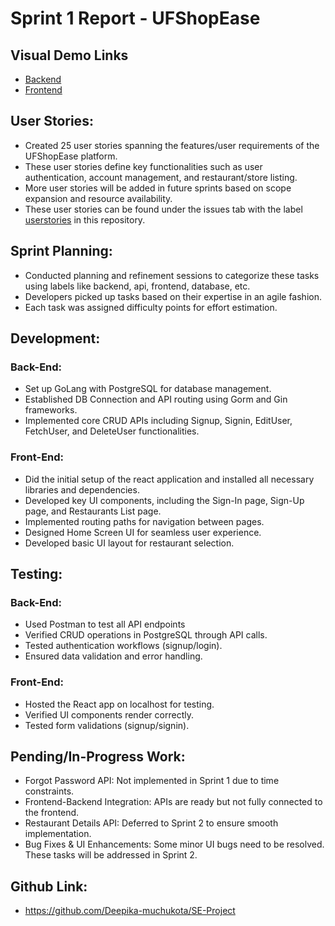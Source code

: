 # Sprint 1 Report - UFShopEase

## Visual Demo Links
- [Backend](https://drive.google.com/file/d/1ocYPjI7_u7srw211Vg_39NBTVe5N6HEE/view?usp=sharing)
- [Frontend](https://drive.google.com/file/d/1K1THOMTSAePOHD5iagWYo6AYbrynN4AR/view?usp=sharing)

## User Stories:
- Created 25 user stories spanning the features/user requirements of the UFShopEase platform. 
- These user stories define key functionalities such as user authentication, account management, and restaurant/store listing.
- More user stories will be added in future sprints based on scope expansion and resource availability. 
- These user stories can be found under the issues tab with the label [userstories](https://github.com/Deepika-muchukota/SE-Project/issues) in this repository.

## Sprint Planning:
- Conducted planning and refinement sessions to categorize these tasks using labels like backend, api, frontend, database, etc.
- Developers picked up tasks based on their expertise in an agile fashion.
- Each task was assigned difficulty points for effort estimation.

## Development:
### Back-End:
- Set up GoLang with PostgreSQL for database management.
- Established DB Connection and API routing using Gorm and Gin frameworks.
- Implemented core CRUD APIs including Signup, Signin, EditUser, FetchUser, and DeleteUser functionalities.

### Front-End:
- Did the initial setup of the react application and installed all necessary libraries and dependencies.
- Developed key UI components, including the Sign-In page, Sign-Up page, and Restaurants List page.
- Implemented routing paths for navigation between pages.
- Designed Home Screen UI for seamless user experience.
- Developed basic UI layout for restaurant selection.

## Testing:
### Back-End:
- Used Postman to test all API endpoints
- Verified CRUD operations in PostgreSQL through API calls.
- Tested authentication workflows (signup/login).
- Ensured data validation and error handling.

### Front-End:
- Hosted the React app on localhost for testing.
- Verified UI components render correctly.
- Tested form validations (signup/signin).

## Pending/In-Progress Work:
- Forgot Password API: Not implemented in Sprint 1 due to time constraints.
- Frontend-Backend Integration: APIs are ready but not fully connected to the frontend.
- Restaurant Details API: Deferred to Sprint 2 to ensure smooth implementation.
- Bug Fixes & UI Enhancements: Some minor UI bugs need to be resolved.
These tasks will be addressed in Sprint 2.

## Github Link:
- https://github.com/Deepika-muchukota/SE-Project

